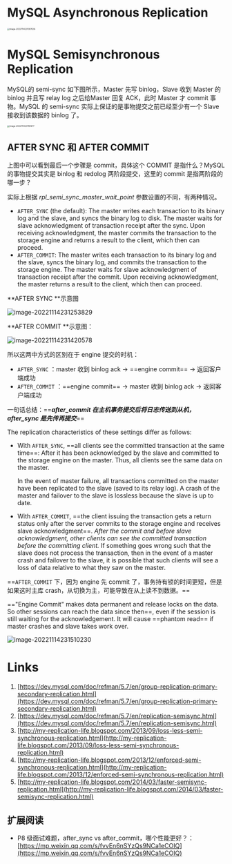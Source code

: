 # MySQL Asynchronous Replication

<img src="https://littleneko.oss-cn-beijing.aliyuncs.com/img/image-20221114231007636.png" alt="image-20221114231007636" style="zoom: 33%;" />

# MySQL Semisynchronous Replication
MySQL的 semi-sync 如下图所示，Master 先写 binlog，Slave 收到 Master 的 binlog 并且写 relay log 之后给Master 回复 ACK，此时 Master 才 commit 事物。MySQL 的 semi-sync 实际上保证的是事物提交之前已经至少有一个 Slave 接收到该数据的 binlog 了。

<img src="https://littleneko.oss-cn-beijing.aliyuncs.com/img/image-20221114231151677.png" alt="image-20221114231151677" style="zoom: 33%;" />

## AFTER SYNC 和 AFTER COMMIT
上图中可以看到最后一个步骤是 commit，具体这个 COMMIT 是指什么？MySQL 的事物提交其实是 binlog 和 redolog 两阶段提交，这里的 commit 是指两阶段的哪一步？

实际上根据 _rpl_semi_sync_master_wait_point_ 参数设置的不同，有两种情况。

- `AFTER_SYNC` (the default): The master writes each transaction to its binary log and the slave, and syncs the binary log to disk. The master waits for slave acknowledgment of transaction receipt after the sync. Upon receiving acknowledgment, the master commits the transaction to the storage engine and returns a result to the client, which then can proceed.
- `AFTER_COMMIT`: The master writes each transaction to its binary log and the slave, syncs the binary log, and commits the transaction to the storage engine. The master waits for slave acknowledgment of transaction receipt after the commit. Upon receiving acknowledgment, the master returns a result to the client, which then can proceed.

**AFTER SYNC **示意图

![image-20221114231253829](https://littleneko.oss-cn-beijing.aliyuncs.com/img/image-20221114231253829.png)

**AFTER COMMIT **示意图：

![image-20221114231420578](https://littleneko.oss-cn-beijing.aliyuncs.com/img/image-20221114231420578.png)

所以这两中方式的区别在于 engine 提交的时机：

- `AFTER_SYNC` ：master 收到 binlog ack -> ==engine commit== -> 返回客户端成功
- `AFTER_COMMIT` ：==engine commit== -> master 收到 binlog ack -> 返回客户端成功

一句话总结：==_**after_commit 在主机事务提交后将日志传送到从机，after_sync 是先传再提交**_==


The replication characteristics of these settings differ as follows:

- With `AFTER_SYNC`, ==all clients see the committed transaction at the same time==: After it has been acknowledged by the slave and committed to the storage engine on the master. Thus, all clients see the same data on the master.

  In the event of master failure, all transactions committed on the master have been replicated to the slave (saved to its relay log). A crash of the master and failover to the slave is lossless because the slave is up to date.

- With `AFTER_COMMIT`, ==the client issuing the transaction gets a return status only after the server commits to the storage engine and receives slave acknowledgment==. _After the commit and before slave acknowledgment, other clients can see the committed transaction before the committing client._
If something goes wrong such that the slave does not process the transaction, then in the event of a master crash and failover to the slave, it is possible that such clients will see a loss of data relative to what they saw on the master.

==`AFTER_COMMIT` 下，因为 engine 先 commit 了，事务持有锁的时间更短，但是如果这时主库 crash，从切换为主，可能导致在从上读不到数据。==

=="Engine Commit" makes data permanent and release locks on the data. So other sessions can reach the data since then==, even if the session is still waiting for the acknowledgement. It will cause ==phantom read== if master crashes and slave takes work over.

![image-20221114231510230](/home/littleneko/.config/Typora/typora-user-images/image-20221114231510230.png)

# Links

1. [https://dev.mysql.com/doc/refman/5.7/en/group-replication-primary-secondary-replication.html](https://dev.mysql.com/doc/refman/5.7/en/group-replication-primary-secondary-replication.html)
2. [https://dev.mysql.com/doc/refman/5.7/en/replication-semisync.html](https://dev.mysql.com/doc/refman/5.7/en/replication-semisync.html)
3. [http://my-replication-life.blogspot.com/2013/09/loss-less-semi-synchronous-replication.html](http://my-replication-life.blogspot.com/2013/09/loss-less-semi-synchronous-replication.html)
4. [http://my-replication-life.blogspot.com/2013/12/enforced-semi-synchronous-replication.html](http://my-replication-life.blogspot.com/2013/12/enforced-semi-synchronous-replication.html)
5. [http://my-replication-life.blogspot.com/2014/03/faster-semisync-replication.html](http://my-replication-life.blogspot.com/2014/03/faster-semisync-replication.html)

## 扩展阅读

- P8 级面试难题，after_sync vs after_commit，哪个性能更好？：[https://mp.weixin.qq.com/s/fvvEn6nSYzQs9NCa1eCOIQ](https://mp.weixin.qq.com/s/fvvEn6nSYzQs9NCa1eCOIQ)
